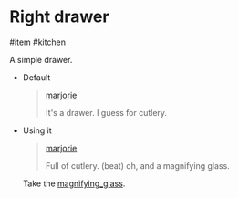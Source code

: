 # Right drawer

#item #kitchen 

A simple drawer.

- Default

  > [marjorie](characters/marjorie.md)
  >
  > It's a drawer. I guess for cutlery.

- Using it

  > [marjorie](characters/marjorie.md)
  >
  > Full of cutlery. (beat) oh, and a magnifying glass.

  Take the [magnifying_glass](items/magnifying_glass.md).